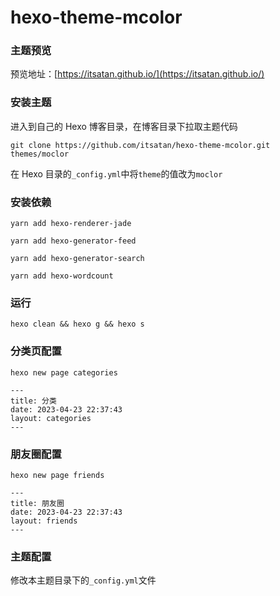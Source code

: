 # hexo-theme-mcolor

### 主题预览

预览地址：[https://itsatan.github.io/](https://itsatan.github.io/)



### 安装主题

进入到自己的 Hexo 博客目录，在博客目录下拉取主题代码

```
git clone https://github.com/itsatan/hexo-theme-mcolor.git themes/moclor
```

在 Hexo 目录的`_config.yml`中将`theme`的值改为`moclor`



### 安装依赖

```
yarn add hexo-renderer-jade
```

```
yarn add hexo-generator-feed
```

```
yarn add hexo-generator-search
```

```
yarn add hexo-wordcount
```



### 运行

```
hexo clean && hexo g && hexo s
```



### 分类页配置

```
hexo new page categories
```

```
---
title: 分类
date: 2023-04-23 22:37:43
layout: categories
---
```



### 朋友圈配置

```
hexo new page friends
```

```
---
title: 朋友圈
date: 2023-04-23 22:37:43
layout: friends
---
```



### 主题配置

修改本主题目录下的`_config.yml`文件
